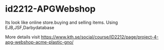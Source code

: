 # id2212-APGWebshop

Its look like online store.buying and selling items.
Using EJB,JSF,Darbydatabase

More details visit
https://www.kth.se/social/course/ID2212/page/project-4-apg-webshop-acme-plastic-gno/
